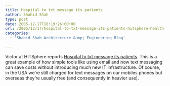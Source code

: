 ```yaml
---
title: Hospital to txt message its patients
author: Shahid Shah
type: post
date: 2005-12-17T16:19:26+00:00
url: /2005/12/17/hospital-to-txt-message-its-patients-hitsphere-health-it-and-informatics-community/
categories:
  - 'Shahid Shah Architecture &amp; Engineering Blog'

---
```

Victor at HITSphere reports [Hospital to txt message its patients][1]. This is a great example of how simple tools like using email and now text messaging can save costs without introducing much new IT infrastructure. Of course, in the USA we&#8217;re still charged for text messages on our mobiles phones but overseas they&#8217;re usually free (and consequently in heavier use).

 [1]: http://www.hitsphere.com/community/?q=node/7